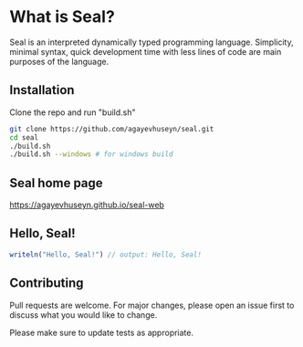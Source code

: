 # What is Seal?

Seal is an interpreted dynamically typed programming language. Simplicity, minimal syntax, quick development time with less lines of code are main purposes of the language.
## Installation

Clone the repo and run "build.sh"

```bash
git clone https://github.com/agayevhuseyn/seal.git
cd seal
./build.sh
./build.sh --windows # for windows build
```

## Seal home page

https://agayevhuseyn.github.io/seal-web

## Hello, Seal!

```javascript
writeln("Hello, Seal!") // output: Hello, Seal!
```

## Contributing

Pull requests are welcome. For major changes, please open an issue first
to discuss what you would like to change.

Please make sure to update tests as appropriate.
